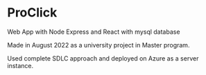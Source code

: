 # ProClick
Web App with Node Express and React with mysql database

Made in August 2022 as a university project in Master program.

Used complete SDLC approach and deployed on Azure as a server instance.
